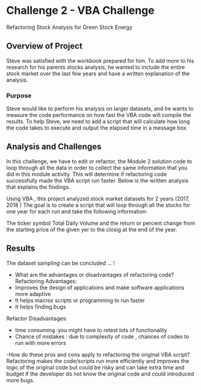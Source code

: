 # Challenge 2 - VBA Challenge
Refactoring Stock Analysis for Green Stock Energy
## Overview of Project
Steve was satisfied with the workbook prepared for him. To add more to his research for his parents stocks analysis, he wanted to include the entire stock market over the last few years and have a written explanation of the analysis.
### Purpose
 Steve would like  to perform his analysis on larger datasets, and he wants to measure the code performance on how fast the  VBA code will compile the results. To help Steve, we need to add a script that will calculate how long the code takes to execute and output the elapsed time in a message box.

## Analysis and Challenges
In this challenge, we have to edit  or refactor, the Module 2 solution code to loop through all the data in order to collect the same information that you did in this module activity.  This will determine if  refactoring  code successfully made the VBA script run faster. Below is the written analysis that explains the findings. 
 
 Using VBA , this project analyzed stock market datasets  for 2 years (2017, 2018 ) The goal is to create a script that will loop through all the stocks for one year for each run and take the following information:

The ticker symbol
Total Daily Volume  and the 
return or percent change from the starting price  of the given yer to the closig at the end of the year.


## Results
The dataset sampling can be concluded ...
!


- What are the advantages or disadvantages of refactoring code?
Refactoring Advantages:
 - Improves the design  of applications and make software applications more adaptive
 - It helps macros scripts or programming to run faster
 - It helps finding bugs

 Refactor Disadvantages:
  - time consuming :you might have to retest lots of functionality
 - Chance of mistakes : due to complexity of code , chances of codes to run with more errors

-How do these pros and cons apply to refactoring the original VBA script?
Refactoring makes the code/scripts run more efficiently and improves the logic of the original code but could be risky and can take extra time and budget if the developer do not know the original code and could introduced more bugs.